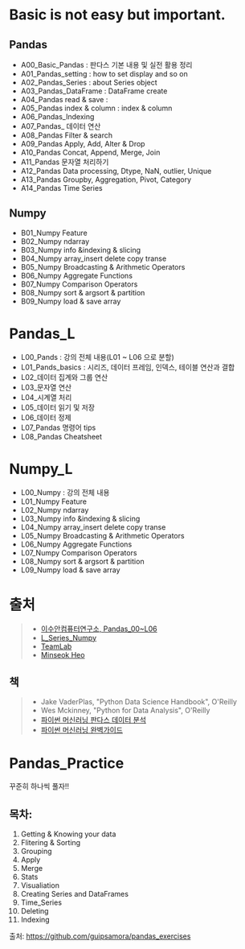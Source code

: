 # Basic is not easy but important.

## Pandas
* A00_Basic_Pandas : 판다스 기본 내용 및 실전 활용 정리
* A01_Pandas_setting : how to set display and so on
* A02_Pandas_Series : about Series object
* A03_Pandas_DataFrame : DataFrame create 
* A04_Pandas read & save :
* A05_Pandas index & column : index & column 
* A06_Pandas_Indexing
* A07_Pandas_ 데이터 연산
* A08_Pandas Filter & search 
* A09_Pandas Apply, Add, Alter & Drop
* A10_Pandas Concat, Append, Merge, Join
* A11_Pandas 문자열 처리하기
* A12_Pandas Data processing, Dtype, NaN, outlier, Unique
* A13_Pandas Groupby, Aggregation, Pivot, Category
* A14_Pandas Time Series

## Numpy
* B01_Numpy Feature
* B02_Numpy ndarray
* B03_Numpy info &indexing & slicing
* B04_Numpy array_insert delete copy transe
* B05_Numpy Broadcasting & Arithmetic Operators
* B06_Numpy Aggregate Functions
* B07_Numpy Comparison Operators
* B08_Numpy sort & argsort & partition
* B09_Numpy load & save array



# Pandas_L

* L00_Pands : 강의 전체 내용(L01 ~ L06 으로 분할)
* L01_Pands_basics : 시리즈, 데이터 프레임, 인덱스, 테이블 연산과 결합
* L02_데이터 집계와 그룹 연산
* L03_문자열 연산
* L04_시계열 처리
* L05_데이터 읽기 및 저장
* L06_데이터 정제
* L07_Pandas 명령어 tips
* L08_Pandas Cheatsheet



# Numpy_L

* L00_Numpy : 강의 전체 내용
* L01_Numpy Feature 
* L02_Numpy ndarray 
* L03_Numpy info &indexing & slicing 
* L04_Numpy array_insert delete copy transe 
* L05_Numpy Broadcasting & Arithmetic Operators 
* L06_Numpy Aggregate Functions 
* L07_Numpy Comparison Operators 
* L08_Numpy sort & argsort & partition 
* L09_Numpy load & save array 


# 출처
> * [이수안컴퓨터연구소, Pandas_00~L06](https://www.youtube.com/watch?v=lG8pEwvYwCw&list=PL7ZVZgsnLwEEZcVusN-fV_sJhQHq833OS&index=2)
> * [L_Series_Numpy](https://www.youtube.com/watch?v=mirZPrWwvao&list=PL7ZVZgsnLwEEZcVusN-fV_sJhQHq833OS&index=1) 
> * [TeamLab](https://www.youtube.com/watch?v=aHthqCgsSFs&list=PLBHVuYlKEkULZLnKLzRq1CnNBOBlBTkqp&index=1)
> * [Minseok Heo](https://github.com/minsuk-heo/pandas)

## 책
> * Jake VaderPlas, "Python Data Science Handbook", O'Reilly
> * Wes Mckinney, "Python for Data Analysis", O'Reilly
> * [파이썬 머신러닝 판다스 데이터 분석](http://www.yes24.com/Product/Goods/74258258)  
> * [파이썬 머신러닝 완벽가이드](https://book.naver.com/bookdb/book_detail.nhn?bid=16238302)
 

# Pandas_Practice

꾸준히 하나씩 풀자!! 

## 목차:
1. Getting & Knowing your data
2. Flitering & Sorting
3. Grouping
4. Apply
5. Merge
6. Stats
7. Visualiation
8. Creating Series and DataFrames
9. Time_Series
10. Deleting
11. Indexing

출처: https://github.com/guipsamora/pandas_exercises
